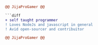 ```diff

@@ JijaProGamer @@

```diff
+ self taught programmer
! Loves NodeJs and javascript in general
! Avid open-sourcer and contribuitor

@@ JijaProGamer @@
```
